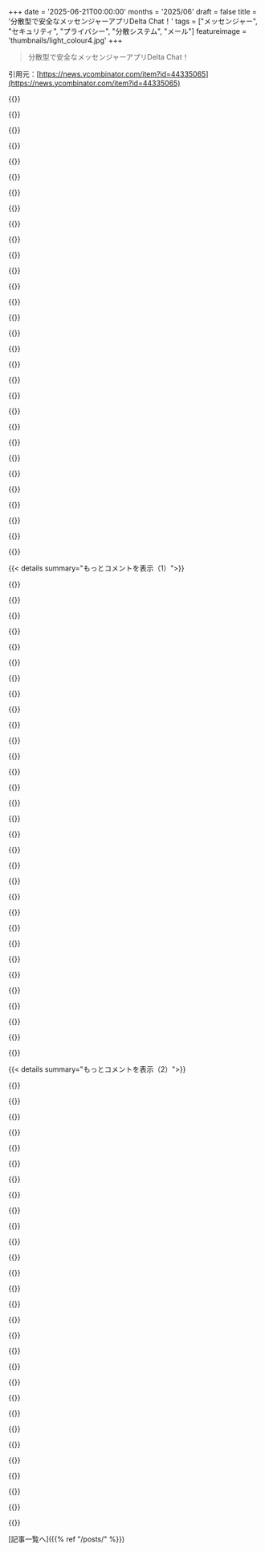 +++
date = '2025-06-21T00:00:00'
months = '2025/06'
draft = false
title = '分散型で安全なメッセンジャーアプリDelta Chat！'
tags = ["メッセンジャー", "セキュリティ", "プライバシー", "分散システム", "メール"]
featureimage = 'thumbnails/light_colour4.jpg'
+++

> 分散型で安全なメッセンジャーアプリDelta Chat！

引用元：[https://news.ycombinator.com/item?id=44335065](https://news.ycombinator.com/item?id=44335065)




{{<matomeQuote body="Delta Chatは分散型で安全かもだけど、匿名じゃないよ。Emailって昔からあるシステムで、プライバシーや匿名性は考慮されてないんだ。<br>メッセージの内容を秘密にするにはいいけど、誰と話してるかとか、自分のこととかを隠したいなら、Email経由のDelta Chatは向かないと思う。<br>分散型って言っても、結局Emailのインフラ次第だしね。" userName="heavyset_go" createdAt="2025/06/21 14:43:26" color="#ff5c5c">}}




{{<matomeQuote body="もっと言うと、これ安全じゃないよ。<br>今のまともなセキュアなメッセージングアプリは、前方秘匿性とかメタデータのプライバシーって当たり前だけど、Delta Chatにはどっちもないんだよね。" userName="woodruffw" createdAt="2025/06/21 15:02:52" color="#ff5733">}}




{{<matomeQuote body="Delta Chatの開発者さんたちは、前方秘匿性に取り組んでるらしいよ。<br>メタデータは、自分のサーバーから相手のサーバーへTLSで送るなら、見るのはその2つだけだって。<br>GmailだとGoogleに見られるけど、WhatsAppとかTelegramも同じだしね。<br>もっとプライベートな選択肢もあるけど、友達とのグループだとWhatsAppかDelta Chatかって状況もあるんだ。みんなEmail持ってるからね。SignalとかMatrixは選択肢にないんだって。" userName="em-bee" createdAt="2025/06/21 16:19:30" color="#38d3d3">}}




{{<matomeQuote body="前方秘匿性に取り組んでるってのは良いね。でもあんまり期待してないんだ。<br>PGPって仕組み的に前方秘匿性には向いてないから。<br>それなのに「セキュアメッセージング」って言うのは、ちょっと無責任だと思うな。セキュリティの基準って2000年代からずっと上がってるんだよ。<br>メタデータもね、MTA-STSとか普及してないし、TLSだけじゃダメなんだ。<br>こんな場当たり的なセキュリティ対策は、もう時代遅れだよ。大事なメッセージは、ちゃんと設計されたプロトコルで送るべきだね。<br>URL: https://www.uriports.com/blog/mta-sts-survey-update-2025/" userName="woodruffw" createdAt="2025/06/21 18:25:48" color="#ff33a1">}}




{{<matomeQuote body="どのサービスプロバイダーを使ってるか、誰と連絡してるか、って事実は隠せないんだよ。<br>だからこそ、自分でサービスを選べるってことがすっごく大事なんだ。" userName="singpolyma3" createdAt="2025/06/21 18:07:32" color="#785bff">}}




{{<matomeQuote body="理論的にはね、Cwtchなら（Torが安全なら）誰とやり取りしてるかを隠せる可能性があるよ。<br>SimpleXも同じで、識別子がないのと、.onionリレー経由でメッセージを送る仕組みで、相手を分かりにくくできるんだ。" userName="heavyset_go" createdAt="2025/06/21 18:42:06" color="#ff33a1">}}




{{<matomeQuote body="PGPが前方秘匿性に向いてないって話だけど、開発の中身は知らないけど、PGPを別のものに変えるのは技術的にはできるんじゃないかな。<br>実はね、開発者さんたちはSMTPを使わないで、前方秘匿性があるP2Pのリアルタイム通信プロトコルを作ったんだよ。<br>ちょっと元のコンセプトとは違うけど、開発者さんたちはSMTPやPGPだけにこだわってるわけじゃないし、Delta Chatは今後もっと変わるかもしれないね。" userName="em-bee" createdAt="2025/06/21 19:40:22" color="#ff5c5c">}}




{{<matomeQuote body="CwtchとSimpleXってどう違うの？どっちがいいの？なんで？<br>SimpleXのリポジトリ見たら、「ユーザーがいつ、SimpleXを使ってるか識別できる」って書いてあったんだけど、Cwtchもそうなの？<br>あと、この通信を分かりにくくできないかな？Torとobfs4とかで。<br>関係するリンクもいくつか見つけたよ。<br>#1 - https://security.stackexchange.com/questions/241730/traffic-...<br>#2 - https://github.com/simplex-chat/simplex-chat/issues/4300<br>#3 - https://github.tst-race/race-docs/blob/main/race-channel..." userName="johnisgood" createdAt="2025/06/21 18:49:17" color="#45d325">}}




{{<matomeQuote body="PGPが前方秘匿性に向いてないってのは分かった。でも、Emailってやっぱりセキュアなメッセージングには向いてないよ。<br>メタデータがはっきり見えちゃうのはセキュリティに悪いからね。サーバーにはできるだけ情報を見せないようにしないと。<br>SMTPを使わないP2Pプロトコルを開発したのはすごいけど、それならSignalとかMatrixと比べて何が良いの？って思うな。" userName="woodruffw" createdAt="2025/06/21 19:51:05" color="#ff5c5c">}}




{{<matomeQuote body="そのP2Pプロトコルは、今はリアルタイム通信だけなんだ。お互いオンラインじゃないとダメで、IRCみたいにメッセージは保存されないんだよ。<br>だから、いつものメッセージみたいに保存されるものとは違うんだ。<br>僕が言いたかったのは、開発者さんたちがEmailとかPGP以外のことも考えてるってこと、Delta Chatが今後変わる可能性があるってことなんだ。<br>他の人も言ってたけど、Delta Chatの良いところは、みんなが使ってるEmailの仕組みを使えること、新しいサーバーがいらないこと（でも作れる）だよ。" userName="em-bee" createdAt="2025/06/21 20:18:32" color="#45d325">}}




{{<matomeQuote body="SimpleXとCwtchを比べてるよ。SimpleXはオフラインでも使えるけどプライバシーに疑問符。Cwtchはもっと安全だけど、相手がオフラインだと送れないのが不便なんだ。<br>CwtchはTor経由で直接やり取りするから、誰かが盗み見るのは難しいみたいだよ。SimpleXはサーバー通るからMetadataのリスクがあるって話もしてるね。<br>SimpleXとCwtchどっちがいいかって聞かれたら、僕はSimpleX推し。Sandbox化してTor以外の通信をブロックする感じがいいかな。クライアントも使いやすいしね。<br>Cwtchはオフラインで送れないのがネックだけど、セキュリティは高い。Metadataを送る可能性もあるって読んだけど、定かじゃないんだ。" userName="heavyset_go" createdAt="2025/06/21 19:12:06" color="#ff5c5c">}}




{{<matomeQuote body="Delta Chatの開発者が「既存の枠にとらわれず考えてる」って言うけど、僕はもっと「枠の中で」成功したやり方を取り入れるべきだと思うな。Signalが電話番号使うのは既存インフラ利用の良い例だよ。<br>でもDelta Chatはセキュリティ面でユーザーの期待を裏切ってるって言ってるね。<br>Signalの電話番号利用は、まさに既存インフラ利用だよ。でも、それがユーザーが合理的に期待するセキュリティを損なわない限りって話だよね。Delta Chatは現状そうなってないよ。" userName="woodruffw" createdAt="2025/06/21 23:01:01" color="">}}




{{<matomeQuote body="Torのobfs4みたいなトランスポートのことだよね、多分。RACEっていうのを今読んだんだけど、面白そうだよ。<br>https://github.com/tst-race/race-quickstart?tab=readme-ov-fi...<br>https://github.com/tst-race/race-destini<br>これ、知ってる？ 使ったことある？<br>Cwtchみたいにオフラインだと送れないのが不便だけど安全ってのは僕もそう思うよ。どれくらい安全になるのか気になるな。Ricochetだと友達リクエストだけオンライン必須ってのがいいねって言ってる。" userName="johnisgood" createdAt="2025/06/21 19:17:07" color="">}}




{{<matomeQuote body="最新のセキュアメッセージングはForward SecrecyとかMetadataプライバシーが「必須」ってのは極論すぎると思うな。あれこれ求めすぎると普及しないし、Signalだってそこまでじゃないよ。<br>郵便に例えると、住所を書くのと中身をスキャンされるのを一緒にするようなもんだって言ってる。<br>スパイとかなら厳重にするのは当然だけど、普通の人はデータブローカーにプロファイリングされたり、写真がスキャンされたりしないレベルで十分だろって。今のGmailとかSNSのDMよりずっとマシだって言いたいんだね。<br>セキュリティの進歩を妨げてるよ。PFSやMetadata暗号化なんて、技術的にもUX的にも大変なんだ。Signalでさえ完全にやってないじゃん。一般ユーザーはそんなこと期待してないよ。" userName="klabb3" createdAt="2025/06/21 21:43:57" color="#38d3d3">}}




{{<matomeQuote body="Signalが電話番号使うのとDelta Chatがメール使うのは「理由は同じ」って言うけど、全然違うよ！Signalは電話番号隠すの無理だし、集中型で専用サーバーが必要。Delta Chatはサーバーいらないし、メールアドレス複数使えるのが便利。<br>普通の人にとって暗号化メール使うだけでもすごい進歩だよって言ってる。<br>Delta Chatの目標はみんなに暗号化を使ってもらうこと。WhatsAppとかTelegram使ってる人がDelta Chatに変えるだけでも良くなるんだから、全ての人向けじゃないって認めるのも大事だね。<br>普通の人が暗号化メールを知ってる？知ってるわけないじゃん。長年普及してないんだから。セキュリティ期待値なんて人それぞれだしね。目標は暗号化の普及じゃなくてセキュリティだよ。アメリカはMetadataで人を殺してるんだからね。" userName="em-bee" createdAt="2025/06/22 13:05:55" color="#45d325">}}




{{<matomeQuote body="E2EEにおいては、サーバーがメッセージやMetadataを見られないなら、集中型でもセキュリティは問題ないよって言ってるね。最低限、ユーザーが誤って暗号化を解除できなくて、Metadataを垂れ流さないE2EEが必要だ、それが「テーブルステークス（必須条件）」だって強調してる。<br>普通の人々が暗号化メールを知ってて正しく使えるなんて全く思わない。20年以上経つのに普及してないし、平文で返信・転送しちゃうのが一番多い失敗例だって。<br>目標は「暗号化の普及」じゃなくて「セキュリティ」だよ。Metadataで人が殺される例まで出して、イデオロギーよりセキュリティが先だって強く言ってるね。暗号化の普及はイデオロギーだ。" userName="woodruffw" createdAt="2025/06/22 14:05:16" color="#785bff">}}




{{<matomeQuote body="オフラインでメッセージ送れない方が、Metadataの面ではるかに安全だよって答えてるね。SimpleXはサーバーにIPアドレスを送っちゃうし、サーバーがたった2つの会社に集中してるから、誰かが盗み見ようと思ったら、ユーザー同士のやり取りを簡単に特定できちゃうって。<br>SimpleXとCwtchの比較について、PrivacyGuidesっていうサイトに詳しく書いてあるよって紹介してる。<br>https://discuss.privacyguides.net/t/simplex-vs-cwtch-who-is-...<br>Metadataに関しては断然安全。SimpleXにはサードパーティサーバーがないから、情報を集められないんだ。SimpleXはサーバーにIPアドレスを送っちゃうけど、運営してる会社が２つだけだから、相関付けは難しくないよ。" userName="maqp" createdAt="2025/06/22 00:51:50" color="#45d325">}}




{{<matomeQuote body="「パブリックメールのインフラは分散されてる限り分散型」っていう話だけど、それだけでも普段使ってるほとんどのウェブサービスよりずっと分散してるよね、って言ってるね。" userName="agnishom" createdAt="2025/06/22 00:18:50" color="">}}




{{<matomeQuote body="コメント6への返信で、集中化の話はセキュリティじゃなくてインフラ再利用の文脈だったと説明してるよ。「誤って暗号化解除しないこと」って指摘は認めるって。Metadataの「バラ撒き」は言い過ぎだって反論してて、送受信サーバー間だけならプライベートにできる場合もあるって。普通の人々が暗号化メールを知らないからこそ、Delta Chatみたいに簡単に使えるのが大事なんだ、Delta Mailにも期待してるって言ってる。<br>目標がセキュリティってのは同意だけど、それは長い道のり。Delta Chatを否定するのは、理想が高すぎて現状改善にならないってことになりかねない。電話番号とメールアドレスではプライバシー期待値が全然違うんだって改めて強調してるね。" userName="em-bee" createdAt="2025/06/22 14:34:22" color="#785bff">}}




{{<matomeQuote body="コメント8の「メールインフラの方が分散してる」って話に、「どの点で？」って聞いてるね。実際には、GmailとかOutlookみたいな大手プロバイダーの数って、世の中にあるたくさんのウェブサービスの数より少ないんじゃないの？って疑問を投げかけてるよ。" userName="woodruffw" createdAt="2025/06/22 00:22:25" color="">}}




{{<matomeQuote body="平均的なユーザーはGmailとか使ってて自分でメールサーバを管理してないし、TLSもすべてのサーバで徹底されてないから、Delta Chatが前提とする「メタデータがプライベートになる」状況は実際にはほとんどないよ。<br>それに、みんなSignalみたいな質の高いE2EEアプリを使えるのに、Delta Chatはセキュリティ面で劣るのにメールと勘違いさせて混乱させるだけ。Signalが電話番号を他の人に見せるなんてこともないしね（少なくともデフォルトでは）。" userName="woodruffw" createdAt="2025/06/22 15:08:11" color="#ff5c5c">}}




{{<matomeQuote body="あなたの意見には賛成だけど、SimpleXのプライベートメッセージルーティングを使うと、サーバーからIPアドレスを隠せる可能性があるらしいよ[1]。Tor経由でルーティングすれば、相関攻撃も難しくなるし、公式じゃなくて自分の.onionサーバーを使えばさらに分かりにくくなるかもね。[1] https://github.com/simplex-chat/simplexmq/blob/stable/protoc..." userName="heavyset_go" createdAt="2025/06/22 01:46:27" color="">}}




{{<matomeQuote body="それは違うな。もしあなたのメッセンジャーが、文字通り命に関わるような状況（例えばICEに追われてるとか、自国の法執行機関に狙われてるとか）で使われないように気を使ってないなら、まさに逆効果だよ。<br>こういう議論では「メールで平文で送るか、多少弱くても利用可能なセキュアなツールを使うか」って二択になりがちだけど、それは間違い。みんなには「電子的にメッセージを送らない」っていう第三の選択肢があるんだ。本当に危険な状況にいる人たちは、たとえ信頼できるツールでも送らないような、もっとヤバいメッセージを扱ってるんだから。<br>危険な状況の人に、弱いセキュアメッセンジャーを「ベター・ザン・ナッシング」として勧めるのは、単に悪いアドバイスじゃなくて、完全に無責任な行為だね。" userName="tptacek" createdAt="2025/06/21 22:32:29" color="#785bff">}}




{{<matomeQuote body="ソースはこれ→ https://delta.chat/en/help#pfs<br>基本的には、GPGの使い勝手を良くしたバージョンみたいな感じかな。" userName="lima" createdAt="2025/06/21 15:26:09" color="">}}




{{<matomeQuote body="この議論は大事だし、色々な側面を比較検討するのはより良い意見を形成するために超重要だね。どっちも微妙で直感に反する影響があるってことでは同意してるのは明らかだ。議論すること自体は何も悪くないし、違うって説得されるのは大歓迎だよ。<br>’命に関わる状況で使われないように気を使ってないなら、まさに逆効果’<br>そうだね、これが false-sense-of-security 効果ってやつだ。それは存在してて現実のこと。でも、他にも考慮すべき側面があるんだ。<br>’電子的にメッセージを送らないという第三の選択肢’<br>この前提には異議あり。実際には、Bruce Schneier のアドバイスを聞いたらどうするかじゃなくて、「彼らがどうするか」が重要なんだ。セキュリティについて頭でっかちになって、人々が’そうすべき’通りに行動しないからって匙を投げるのは、俺から言わせれば本当に無責任なことだよ。つまり、連絡先が physically close にいないなら、メッセージを送るために飛行機に乗ったりはしない（できない）。たとえ抑圧的な国家で abortion について話してるとしても、 socially convenient なものを使うのが普通なんだ。運が良ければ、 non-techies が「ねえ、Signalってアプリ試してみない？もっと安全だって聞いたよ」って言うくらいが精一杯の勝利なんだ。<br>例えば、Signalは電話番号を集めるし、 public key validation を強制しないし、 social graph を保護するために onion routing も使ってないから worthless だって言い回るのが counter-example だろうね。それがどれだけ ridiculous か、俺たちは意見が一致してると思うよ、最も重要な側面について意見が違ったとしてもね。<br>結局、すべての security properties の重みを ∞ に設定したら、誰も使わないほどめちゃくちゃ不便なものができあがる。比較的使いやすい PGP でさえ、ピーク時でも Yak farm を始めるのと同じくらい人気がなかったんだからね。" userName="klabb3" createdAt="2025/06/22 14:15:32" color="#45d325">}}




{{<matomeQuote body="ここで「自分の.onion servers」って言うのは具体的にどういう意味？ちょっと曖昧で。自分の hidden service？自分の bridge？hidden services に関しては、それはSimpleX側がやるべきことだよね（Ricochetがそうしてるみたいに）。そうじゃないと、SimpleXでどうやってそれをやるのか、’俺の’を使うようにSimpleXを設定するのか全然分からない。そもそもAndroidでSimpleXをTorで使うにはOrbotが必要だし、’自分の hidden service を使う’なんてオプションがあるかどうかも知らないな、hidden services はそういう風には全然動かないから。<br>それにしても、AndroidでSimpleXに自分のSMPサーバーを使うように設定するにはどうするの？" userName="johnisgood" createdAt="2025/06/22 11:16:36" color="">}}




{{<matomeQuote body="’the average user doesn’t control their mail server’<br>fair point だね。でも選択肢はあるんだ。特定のentityにtrustする必要はないよ。<br>でも critical point は、Signalでさえ誰が誰と話してるか把握できるってことなんだ：<br>https://sanesecurityguy.com/articles/signal-knows-who-youre-...<br>確かにSMTPだと連絡先情報がメッセージの中に直接入ってるから、それはworseだけど、完全に metadata なしで機能するサービスは俺は知らないな。でもSignalは少なくとも চেষ্টা はしてる。<br>’strict transport security for this property. This is not widely true of mail servers on the Internet.’<br>gmail が TLS を require してるんだから、対応してないサーバーはそう多くないんじゃないかと思うけどね。<br>’the average user has multiple high-quality E2EE messaging technologies available to them’<br>available と willing to switch は違うんだ。言ったように、俺の友達はまた別のmessaging service に sign up したがらないんだ。 social media fatigue だね。<br>’why people think Signal shares your phone number with people other than recipients’<br>ポイントはそこじゃないんだ、少なくとも俺にとってはね。Signalとか他の service に自分の number を share するのに抵抗があるんだ、そして worse なことに、話す相手に自分の number を share したくないんだ。後者が fixed されるまで Signal を使うのを refused したんだ。whatsapp も refused したけど、 reach する必要がある多くの人が demand するから、choice がなかったんだ。<br>これらは全て trade-offs だね。 everyone agrees on the same とは限らないし、君の arguments は理解できるし原則的には agree だけど、俺にとっては友達を convince できないから通用しないんだ。自分で mail servers を run してる友達もいるよ。 whatsapp を require する contacts もいるし、 wechat しか使えない人もいる。 most often 俺には choice がないんだ。俺は人々が agree to できる whatever を使ってるんだ、そしてそのために deltachat は a good option だね。 Signal は a better option であり得たかもしれないけど、 unfortunately 彼らの requirement to share phone numbers が最近まで、deltachat や even telegram よりも anything but 1:1 communication with trusted friends (those who i trusted to have my number) にとっては a worse option にしてたんだ。 that has changed now, and i started to use it. but it will take time to build up my contacts there. btw, in some countries it is not even possible to sign up to signal. the number gets rejected." userName="em-bee" createdAt="2025/06/22 17:33:54" color="#45d325">}}




{{<matomeQuote body="’Such as obfs4, I presume.’<br>うん、でも obfs4 の作者は使わない方がいいって言ってるよ、もっと現代的な transports があって flaws が少ないからね。<br>結局、 transport lists は public だから、どんな transport protocol を使っても truly just obfuscation なんだ。あなたの connection を observe して transport relays を map out できる resources を持ってる人なら、あなたが Tor を使ってるかどうかは分かるね。<br>’Have you heard about it, or have you used it before?’<br>聞いたことないけど、面白そうだね。SimpleX に似た mixnet approach をやってるみたいだ。<br>’I agree. How much more secure is that?’<br>あなたの recipient が online になったときにメッセージを queue して relay する third party に rely しなくていいなら、あなたが情報を share する相手が一つ減るね。<br>それによって Tor correlation attacks に対して open になる可能性もあると思う、Ricochet で起こったことみたいにね。Mixnet の overlay が SimpleX や RACE のように、さらなる obfuscation を add できるかもしれないけど、それらの overlays も correlation attacks に対して vulnerable だと思うな。" userName="heavyset_go" createdAt="2025/06/22 00:32:20" color="">}}




{{<matomeQuote body="No. OpenPGP はメッセージフォーマットの standard であって、 architecture standard じゃないんだ。彼らが instant messaging をやってるんだから、 forward secrecy をしない特別な理由はない。hash ratchet をやって double ratchet と呼ぶことだってできるはずだよ。もう少し obsessive にならずに、 instant messaging 環境で device compromise に直面しても user がもっと securely にメッセージを delete できるようにするのが、 probably もっと reasonable だろうね。" userName="upofadown" createdAt="2025/06/22 01:58:01" color="#ff33a1">}}




{{<matomeQuote body="TLSについて、Gmailは必須じゃないって。他のプロバイダと同じで、外部配信はオポチュニスティックTLSだし、MUA接続はユーザー設定次第なんだってさ。みんながTLSをメールの主流だと思ってるのが問題らしいね。Signalについては、電話番号が公開されてもいいならって話だけど、それが嫌ならMatrixとかiMessage（メールIDで）の方が indisputably よりマシだよ。" userName="woodruffw" createdAt="2025/06/22 18:38:17" color="">}}




{{< details summary="もっとコメントを表示（1）">}}

{{<matomeQuote body="過去の議論はここだよ。<br>05-mar-2025 https://news.ycombinator.com/item?id=43262510 100 comments<br>24-jan-2021 https://news.ycombinator.com/item?id=25893626 148 comments<br>07-jan-2021 https://news.ycombinator.com/item?id=25674894 4 commments<br>27-feb-2019 https://news.ycombinator.com/item?id=19263357 11 comments<br>21-feb-2019 https://news.ycombinator.com/item?id=19216827 56 comments<br>03-feb-2017 https://news.ycombinator.com/item?id=13560279 1 comment" userName="HelloUsername" createdAt="2025/06/21 12:08:33" color="#785bff">}}




{{<matomeQuote body="すっごく役に立つ情報源だね。なんでこれが低評価されてるのか不思議だよ。" userName="data_maan" createdAt="2025/06/21 12:57:11" color="">}}




{{<matomeQuote body="Delta ChatはPFS（Perfect Forward Secrecy）に対応してないってさ。つまり、秘密鍵が漏れたら、傍受された過去のメッセージも全部解読されちゃうんだって。<br>https://delta.chat/en/help#pfs<br> implications を正直に話してるのは偉いけど、Signal Protocolみたいにもっと良いプロトコルがあるのに、 inferior なアプリを使う意味ないよね。" userName="maqp" createdAt="2025/06/21 15:14:11" color="#45d325">}}




{{<matomeQuote body="それは unfair だと思うな。もし他の普通のメッセンジャーアプリならそうだけど、Delta Chatはメールを通信手段に使ってるから特別なレジリエンスがあるんだ。メールをシャットダウンする方がSignalより難しいからね。" userName="Valodim" createdAt="2025/06/21 15:18:20" color="">}}




{{<matomeQuote body="実際にはそうじゃないと思うな。普通のメールユーザーはSignalのユーザーと centralized な点で exactly 同じくらいじゃないかな。<br>自分でメールサーバーを運用すればって言うかもしれないけど、それでは世界の99%以上の人が secure な messaging を使う reasonable な期待から外されちゃうよ。それに、自分のメールホストを secure に保つのも ongoing な苦労だしね。" userName="woodruffw" createdAt="2025/06/21 15:53:41" color="">}}




{{<matomeQuote body="いや、それは違うよ。オープンスタンダードは、企業が所有（そして control）してるアプリより常に superior だろ。<br>俺は自分のメールインフラを全部動かしてる。友達も多くがそうだよ。俺たちは企業の overlord が誰が何を言えるか決めることなくコミュニケーションできるんだ。<br>Signalは企業で、 proprietary なサービスを使うのに電話番号を要求するし、一瞬で締め出すこともできる。勘弁してくれよ。" userName="jjav" createdAt="2025/06/22 07:56:19" color="">}}




{{<matomeQuote body="Signalは企業じゃなくて non profit だし、サービスは proprietary じゃなくてサーバー側も含めて fully open source だよ。<br>とはいえ、centralized だからレジリエンスは低いし、簡単に take down される可能性がある。だから、secure なSignalか、decentralized でレジリエンスが高いDelta Chatかを選ばなきゃいけないね。<br>理論的にはMatrixはその両方を持ってるけど、今はまだSignalほど secure じゃないし、UXは明らかに worst だね。それに普通の人が decentralization を使う上での複雑さもある。どのサーバーを選ぶか、知ってる人がアカウントを持ってるかどうやって知るか… この点はメールとの比較が役に立つはずだけど、それでも電話番号を入れるだけで全部の連絡先がすぐに見つかるほど簡単じゃないね。" userName="flaburgan" createdAt="2025/06/22 10:55:27" color="#ff33a1">}}




{{<matomeQuote body="サーバー側も含めて fully open source って言ってたけど、それは critical な違いで、オープンソースであることよりオープンで interoperable な標準の方がはるかに inferior なんだよ。<br>Signal-the-companyは、 proprietary なコンパイル済みクライアント以外のクライアントを許容しない（多少は tolerates してると思うけど supported ではない）。だから理論的には open source ソフトウェアを使って並行して Signal-protocol ネットワークを動かせるけど、Signal-the-companyが動かしてるネットワークとは interoperate しない。そこが一番人がいるところだろ？だから実際には useful じゃない。<br>これとメールを比べてみてくれ。メールはオープンスタンダードだ。好きなSMTPサーバーでもMUAでも動かせるし（なんなら自分でどっちかあるいは両方書くこともできる）、メールを使ってる全世界の人々と interoperate できるんだ。" userName="jjav" createdAt="2025/06/27 06:40:03" color="#ff33a1">}}




{{<matomeQuote body="“Matrix’s UX is clearly worst”って言ってたけど、どのアプリの話？Element Xとかは例えばSignalと同じかそれ以上にUXが良いと思うよ。" userName="Arathorn" createdAt="2025/06/22 11:22:21" color="">}}




{{<matomeQuote body="要はメールサービスって、他のアプリと違ってシャットダウンが超難しい担保があるんだって。国のメインのメールサービスとかGmailとか、さすがに簡単には止められないでしょ？" userName="Valodim" createdAt="2025/06/21 17:36:18" color="">}}




{{<matomeQuote body="抑圧的な国なら、E2EEアプリを止めるくらいだし、全国的なネット遮断もやるかもね。メールサービスも止めちゃうんじゃない？<br>それに、そういう政府ってメタデータが大好きで、メールはメタデータの宝庫。市民を監視したいなら、むしろメールを使わせたがるでしょ。" userName="woodruffw" createdAt="2025/06/21 18:42:55" color="#785bff">}}




{{<matomeQuote body="メールとかGmailをブロックするのって、SignalとかTorを止めるより、全国ネット遮断に近いレベルでしょ？<br>政府だってタダじゃないんだから。それに、imap.gmail.comへの接続から送受信者とか特定するの、技術的に難しそうだけどな。まあ、勘だけど。" userName="Valodim" createdAt="2025/06/21 21:03:51" color="#ff5c5c">}}




{{<matomeQuote body="メールブロックがネット遮断に近いってのはわかるけど、どっちもやっちゃう政権はいるよ。<br>安全なものがブロックされるからって、不安全なもの使うのはダメ。<br>Signalじゃなくても、メールは違うと思う。Gmail接続だけでもSignalよりメタデータは多いし、暗号化されてない接続ならもっと抜かれ放題だから。" userName="woodruffw" createdAt="2025/06/21 22:22:59" color="#ff33a1">}}




{{<matomeQuote body="政府は技術で頑張る必要ないよ。メールホストに「データちょうだい」って言えば済む話。企業だって政府に協力しがちだし。<br>匿名・プライベートチャットが大事にしてるのは、そういう第三者にデータが残らないことなんだから。" userName="heavyset_go" createdAt="2025/06/22 00:57:08" color="#ff5c5c">}}




{{<matomeQuote body="「メールの方がSignalより止めにくい」って話だけど、Delta Chatってデフォルトで nine.testrun.org ってとこに繋がるみたい。これブロックするの超簡単じゃん。<br>他のサーバーもすぐブロックされそう。<br>Signalも完璧じゃないけど、止めにくさ（レジリエンス）ってセキュリティ評価にはあんまり関係ないと思うな。" userName="maqp" createdAt="2025/06/21 16:41:21" color="#ff33a1">}}




{{<matomeQuote body="Delta Chatが nine.testrun.org に繋がるって話だけど、それってそのサーバーでアカウント作らない限り必要ない動きなんじゃない？<br>たぶんバグだと思うよ。" userName="em-bee" createdAt="2025/06/21 17:15:41" color="">}}




{{<matomeQuote body="それはデフォルトのサーバーに繋ぎに行く動作だよ。ほとんどの人がそうするでしょ。<br>SNIを避けるなら自分で専用サーバー立てるしかないけど、そしたらIPアドレスごとブロックされるだけだよ。" userName="maqp" createdAt="2025/06/21 17:32:01" color="#38d3d3">}}




{{<matomeQuote body="デフォルトサーバーの機能ってまだ1年くらいだよ。Delta Chat自体はもっと前からあるから、大多数のユーザーはまだ使ってないはず。<br>それに、デフォルトサーバーに集中しないように、繋ぎ先をランダムにするのもできるんじゃないかな。" userName="em-bee" createdAt="2025/06/21 19:59:11" color="">}}




{{<matomeQuote body="新しいユーザーはほとんどデフォルトサーバーを使うだろうね。Delta Chatってまだそんなメジャーじゃないし。<br>クライアントが勝手にサーバー選ぶのが良いかもわかんない。電話番号みたいにプロバイダすぐ変えられるわけじゃないしね。<br>ユーザーが信頼できるプロバイダを選ぶようにする手もあるけど、みんなアプリ開発者を信用する傾向にあるからな。" userName="maqp" createdAt="2025/06/22 00:42:42" color="#785bff">}}




{{<matomeQuote body="サーバー間の連携にはEmailを使う必要ないよ、MatrixとかXMPPとか、他にもたくさんのプロトコルがあるんだから。" userName="tcfhgj" createdAt="2025/06/21 16:40:52" color="#ff33a1">}}




{{<matomeQuote body="俺は連合（フェデレーション）の話じゃなくて、あくまでEmailの話をしてたんだ。Signalが昔やってたドメインフロンティングみたいなもんで、ビジネス上重要なサービスをフロントとして使ってるってこと。" userName="Valodim" createdAt="2025/06/21 17:39:16" color="">}}




{{<matomeQuote body="最近のXMPPクライアントはSignalプロトコルで暗号化してるし、Delta Chatみたいに分散型なんだよ。" userName="zaik" createdAt="2025/06/21 21:52:57" color="#785bff">}}




{{<matomeQuote body="XMPPは暗号化を後付けしてもプライバシーの落とし穴がたくさんあるんだ。Emailみたいに、プライバシーを考えて設計されてないからね。" userName="heavyset_go" createdAt="2025/06/22 01:55:35" color="">}}




{{<matomeQuote body="フォワードシーシーは今まさに議論中だよ。このリンク見てみてね。https://support.delta.chat/t/autocrypt-key-rotation/2936" userName="em-bee" createdAt="2025/06/21 16:25:15" color="#ff5c5c">}}




{{<matomeQuote body="これEmail互換でPGPで暗号化するんだ。フォワードシーシーはないし、PGP持ってない人には暗号化しないメッセージも送れる。暗号化されてないメッセージを受け取ると、その相手とのチャットは自動で非暗号化に切り替わるらしい。<br>なりすましで暗号化されてないEmail送られたら、Delta Chatはどう反応するんだろ？拒否するのかな、それとも勝手に非暗号化に切り替えるのかな？" userName="sixtiethutopia" createdAt="2025/06/21 10:58:35" color="#785bff">}}




{{<matomeQuote body="確実に暗号化された状態にするには、2人で暗号化グループチャットを作る方法があるよ。ヘルプに詳しく書いてあるから見てみてね。https://delta.chat/en/help#how-can-i-ensure-message-end-to-e..." userName="folmar" createdAt="2025/06/21 11:50:01" color="#ff33a1">}}




{{<matomeQuote body="彼らの仕様を見た？認証付き暗号がある新しいOpenPGP標準を使ってるのかも？それか単に署名してるだけか。単なるEmail+PGPじゃなくて、もっとオーバーレイシステムみたいな感じじゃないかな。" userName="deknos" createdAt="2025/06/21 14:28:49" color="#ff5733">}}




{{<matomeQuote body="＞フォワードシーシーなしでPGP持ってない人には非暗号化もサポート<br>マジかよ！SignalがSMSサポートやめた理由がこれだよ。どういう設計判断なんだよ、これは！" userName="maqp" createdAt="2025/06/21 16:43:24" color="">}}




{{<matomeQuote body="ちなみに、SignalのSMSの前身であるTextSecureはフォワードシーシーを提供してたんだよ。詳しいことはこのリンクに書いてあるよ。https://signal.org/blog/asynchronous-security/" userName="joecool1029" createdAt="2025/06/21 17:25:28" color="#ff5733">}}




{{<matomeQuote body="Signalは前E2EEじゃないSMSも対応してたから危険だったんだ。だからやめたのは正解。おばあちゃんがSignalのメッセージは全部安全だって思っちゃうのは良くないもんね。" userName="maqp" createdAt="2025/06/21 17:33:58" color="">}}

{{</details>}}




{{< details summary="もっとコメントを表示（2）">}}

{{<matomeQuote body="Delta Chatじゃなくて0xchatはどう？秘密鍵でログインできて、個別もグループも全部暗号化。Lightning決済もできるらしい。分散型でNostrベース。全部のOSで使えるってさ。詳しくはこっち見て→https://www.0xchat.com/" userName="shark_laser" createdAt="2025/06/21 12:58:15" color="#785bff">}}




{{<matomeQuote body="0xchatへのツッコミ。https://github.com/0xchat-appにデスクトップ版ないって書いてあるし。DMが3種類もあるのが変。一番使われてるNIP-04は非推奨なのに人気でTelegramみたい。Gift-Wrappedは前方秘匿性ないし。Secret DMは端末間で移せないし、相手の許可がいるとか意味不明。セキュリティプロトコルがごちゃごちゃしてるのはダメでしょ。" userName="maqp" createdAt="2025/06/21 15:31:05" color="#785bff">}}




{{<matomeQuote body="Delta Chatのいいとこは、みんなメールアドレスを持ってるってことだよね。Nostrベースのチャットはいいと思うけど（Nostr好きだけど）、メールみたいにどこでも使えるわけじゃないし、全然普及してないもんね。" userName="rpdillon" createdAt="2025/06/21 13:33:17" color="">}}




{{<matomeQuote body="Delta Chatだって普及してないよ。誰もGmailのUIでチャットしないし、結局別のネットワークと一緒。メールアドレスをIDにするのは良いアイデアだけど、メールのプロトコルをIMに使うのはなんか無理矢理感あるし、オーバーヘッドもヤバそう。結局、対応サーバーが限られて別のプロトコルみたいになるんじゃない？" userName="lxgr" createdAt="2025/06/21 14:45:05" color="#ff33a1">}}




{{<matomeQuote body="メールヘッダーのオーバーヘッドってのは確かにあるよね。メッセージだけじゃなくて、ステータスの更新でもメールが飛ぶから、めっちゃメールが増えそう。それは大変だわ。" userName="em-bee" createdAt="2025/06/21 16:28:51" color="">}}




{{<matomeQuote body="Matrix、XMPP、IRC以外で、誰でもサーバーもクライアントも作れるメッセンジャーって少ないんだよね。それができないと閉鎖的になっちゃうし、セキュリティ的にも将来的に問題。Delta Chatは完璧じゃないけど、非暗号化とか、全部運営任せのE2EEよりは全然マシ。Telegram、Discord、Facebook Messengerとかはマジでやめとけって。" userName="AJ007" createdAt="2025/06/21 14:34:49" color="#ff33a1">}}




{{<matomeQuote body="Delta ChatはSignalより安全じゃないよ。Signalこそ一般人におすすめのゴールドスタンダード。Telegramよりマシって言われても、それはハードル低すぎでしょ。" userName="maqp" createdAt="2025/06/21 15:33:12" color="">}}




{{<matomeQuote body="Telegramが一番使いやすいアプリだよ。使いやすさならWeChatとかDelta Chatもいい線いってる。でも、スマホとか電話番号いらないのはDelta Chatだけなんだよね。Signalもやっと電話番号隠せるようになったのはちょっと進歩かな。" userName="em-bee" createdAt="2025/06/21 16:46:38" color="">}}




{{<matomeQuote body="Telegramは9億人のデータが漏洩する時限爆弾。Delta Chatなんて誰も使ってるの聞いたことないし。Delta ChatはIPアドレスをサーバーに送っちゃうから、サーバー側でメタデータを集められるし、政府機関に筒抜けになるリスクがある。メタデータのプライバシーをちゃんと守りたいなら、Delta ChatとかSignalじゃなくてCwtchを使うべきだよ。" userName="maqp" createdAt="2025/06/21 16:57:45" color="#785bff">}}




{{<matomeQuote body="Telegramは9億人のデータが漏洩待ちな時限爆弾だね。ロシアはデータを全部持ってそう。ルーマニア大統領選に介入したり、Durov名義でルーマニア人に変なメッセージ送ったりしたみたい。<br>https://www.reuters.com/world/europe/telegram-founder-says-h...<br>だから「セキュリティ」は信用できないと思う。" userName="nottorp" createdAt="2025/06/22 08:33:18" color="">}}




{{<matomeQuote body="nine.testrun.orgはDelta Chatの開発者が持ってるから、Matrix.orgくらい信頼できるかな。自分でサーバー持つのが一番良いけど、それは現実的じゃない。<br>一番大事なのは、使いやすさ、セキュリティ、プライバシーのバランスだね。Delta Chatは最高じゃないけど、かなり良いと思うよ。セキュリティやプライバシーが面倒すぎると、誰も使わなくなっちゃうからね。" userName="em-bee" createdAt="2025/06/21 17:26:45" color="#ff5733">}}




{{<matomeQuote body="自分でサーバー持つのは実際にはうまくいかないよ。身近な人にメタデータを覗かれるリスクが高まるからね。<br>問題は、ベストな選択肢は何かじゃなくて、根本的な制約がある中で、UXや機能を最大限に高めたデザインのツールは何か、だよ。<br>Delta Chatはコンテンツはプライベートだけど、メタデータはポリシー次第（サーバーが集めないという内部ルール）で、Signalみたいに裁判で試されてないから確実じゃない。<br>Signalはコンテンツがポリシー次第なんだ。<br>CwtchはTor Onion Servicesを使うから、メタデータは設計でプライベートだね。<br>Element＼MatrixはE2EEで、Delta Chatにはないフォワードシーカシーとフューチャーシーカシー両方ある。セキュリティが同等になって初めて、使いやすさを比較すべきだよ。使えるけど安全じゃないツールは、政治的な意見で捕まった時に使えなくなるかもよ。" userName="maqp" createdAt="2025/06/21 17:53:58" color="#ff33a1">}}




{{<matomeQuote body="理想的にはそうだけど、普通のユーザーはそうしないし、俺が人に安全なものに変えろって説得する argumentにもならないよ。ユーザーはセキュリティより利便性を優先するんだ。<br>言いたいことはわかるけど、家族や友達には響かないな。特に監獄行きを argumentにするのは全然ダメだよ。それなら、この議論自体Hackernewsでするべきじゃないってことになるでしょ？だって権威を覆すようなこと（通信を秘密にすべきだと示唆）をしてるんだからさ。" userName="em-bee" createdAt="2025/06/21 20:11:50" color="#ff33a1">}}




{{<matomeQuote body="「身近な人にメタデータを覗かれるリスクが高まる」って argumentはちょっと納得できないな。俺は自分のサーバーより、もっと大きいサーバーの方がデータが捕まる可能性が高いと思うんだ。誰かが俺のサーバーを狙うなら、俺のメッセージクライアント全部も狙えるだろうし、そっちからデータ全部取れるんじゃない？" userName="em-bee" createdAt="2025/06/22 14:57:16" color="">}}




{{<matomeQuote body="もしお互いを知ってるユーザーが3人いて、そのうち1人がサーバーを運用してるなら、そのサーバーをやってる人が他の2人の1対1の会話のメタデータにアクセスできる人が1人いるってことになるよね。あなたがサーバーを運営してるなら、友達はあなたが変な人じゃないかってリスクを負ってるんだ。<br>これを解決する正しい方法はP2P messagingだよ。Cwtchみたいに、各ユーザーが自分のアカウントのためにサーバーを動かすんだ。Cwtchはグループチャットのためにサーバーに暗号文をキャッシュする実験もしてるから、メタデータを覗かれる心配もないよ。" userName="maqp" createdAt="2025/06/22 19:57:42" color="">}}




{{<matomeQuote body="まあ、それは脅威モデルによるね。俺にとっては、知り合いに誰と話してるか知られるのは脅威じゃないんだ。脅威なのは大企業によるプロファイリング。自分でサーバーを動かすか、小さめの有料メールサービスを使うだけで、その脅威は drastically減らせるよ。<br>実際、君が言うその特定の脅威は、大学のサーバーの方が起こりやすいと思うな。変な adminが権限を使って、 stalkしたい人たちの情報を snoopingするかも。俺が信頼できる友達とか、地元のLinuxユーザーグループやhackerspaceの adminの方が、ずっと信頼できるよ。<br>面識がある人の方が、たとえその人が snoopingしようとしても face to faceで解決できるし、それが友情に影響するからそうなる可能性は低いと思う。ほとんどの人にとってこれは当てはまるんじゃないかな。<br>結局、誰かを信頼する必要があるわけで、その人が近ければ近いほど、問題を解決しやすくなるんだよ。" userName="em-bee" createdAt="2025/06/22 21:44:02" color="">}}




{{<matomeQuote body="身近なpeer networkでも、 stalkingみたいなことは起こるんだよ。messaging appが意味を持つには、友達のほとんどが入ってないとダメで、数百人もいれば悪用できる力が出てくる。<br>大学生は施設の infrastructureを動かすことはできないし、少なくとも俺の大学では、古い ITスタッフや facultyは授業以外で学生とあまり一緒にいないから、距離がある。それに、給料や careerもかかってる。<br>でも、誰が trustworthyかって言い争うのは pointlessだよ。そういう状況のための trustlessな architectureが既にあるんだから。" userName="maqp" createdAt="2025/06/24 00:20:06" color="">}}




{{<matomeQuote body="身近なpeer networkでも、 stalkingみたいなことは起こる<br>起こらないとは言ってないけど、グループが小さいほどリスクを評価しやすいし、結果も分かりやすいってことだよ。だから俺は小さいグループの方が好きなんだ。<br>オーストリアやドイツでは学生がpart timeで sysadminの仕事をするのは普通だよ。俺もやったし、可愛い学生を stalkingした職員の話もある。<br>誰が trustworthyかって言い争うのは pointless<br>同意だね。結局は個人の経験と preferenceだよ。<br>そういう状況のための trustlessな architectureが既にある<br>問題は、選択が vacuumで行われるわけじゃないってことだね。友達が使いたがらないシステムに何の意味がある？俺の連絡先のほとんどは、他の人が選んだものに従うしかなかったよ。俺の選択に従ってくれた人は滅多にいない。そして、もし従う人がいても、彼らの technical capacityや困難への toleranceを考えなきゃいけない。" userName="em-bee" createdAt="2025/06/24 01:15:08" color="">}}




{{<matomeQuote body="Telegramは確かに素晴らしいUX、速度、multi-device supportがあるよね。クライアントは全部open sourceだから、（複雑で大変だけど）Matrix protocolを使うようにportしたり、upstreamの TG codeと syncするために sidecarとして動くprotocol bridgeを挿入したりできないかなっていうアイデアを数ヶ月前に思いついたんだ（Pavel自身が tremendousな量の codingをしてるみたいだし）。<br>誰か challengeしてみない？" userName="eMPee584" createdAt="2025/06/22 10:13:40" color="">}}




{{<matomeQuote body="MatrixのUIはいいけど、暗号化がたまに失敗するのが問題みたい。Delta Chatは失敗しても使えるけどダウングレードするし、Matrixは止まっちゃう方が一般ユーザーには辛いよね。UIだけ良くしても解決しないんだな〜。でも、Delta ChatもUIいいし、Matrixで使ってるFluffyChatも結構良いよ。" userName="em-bee" createdAt="2025/06/22 14:52:48" color="#38d3d3">}}




{{<matomeQuote body="ちょっと素朴な質問なんだけど、暗号化されたメッセージをブロックチェーンに保存すれば、これって解決するんじゃない？" userName="promptdaddy" createdAt="2025/06/21 15:08:11" color="">}}




{{<matomeQuote body="なんでそんなことしたいの？セキュアなメッセンジャーで一番嫌なのは、メッセージの内容とかメタデータが誰でも分析できる永久的な台帳に残ることだよ。ちなみに、君にはダウンボートしてないし、こんな正直な質問をした人をダウンボートすべきじゃないと思うな。" userName="heavyset_go" createdAt="2025/06/21 15:17:15" color="">}}




{{<matomeQuote body="Nostrって、メッセージを特定の人に送ったっていう事実をブロックチェーン経由で晒しちゃうんじゃない？" userName="heavyset_go" createdAt="2025/06/21 15:37:33" color="">}}




{{<matomeQuote body="Nostrにはブロックチェーンもトークンもないよ。“Notes and Other Stuff Transmitted by Relays（リレーで送信されるノートとその他のもの）”。単に[websocket]リレーで配信される署名付きJSONメッセージなんだ。" userName="unboxingelf" createdAt="2025/06/22 01:42:18" color="#785bff">}}




{{<matomeQuote body="もしかしたら、実物と例えを混同してるかもだけど、僕の質問はこういう意見[1]に基づいているんだ。「Nostrは暗号化されたDMを送れるけど、そのメタデータはリレー経由で公開 broadcast される。これはBitcoinのトランザクションが公開台帳で見られるのと同じ。DMの内容は暗号化されるけど、送信者や受信者みたいなメタデータは誰でも見られる」。＜br/＞[1] https://ron.stoner.com/nostr_Security_and_Privacy/" userName="heavyset_go" createdAt="2025/06/22 02:02:27" color="">}}




{{<matomeQuote body="見え方のアナロジーとしてはその通りで、Nostrにブロックチェーンが関わってるって思うのも無理はないよ。でも、はっきり言うと、ないんだ。世の中には“Nostr”って名前でトークンやブロックチェーンを立ち上げてる詐欺師がたくさんいるから、これは強調しておきたいね。" userName="unboxingelf" createdAt="2025/06/22 15:01:40" color="#38d3d3">}}




{{<matomeQuote body="君の直感は合ってるよ。Nostrのオブジェクトはリレーに保存されて、適切な秘密鍵を持ってるクライアントなら誰でも取得できる。僕がNostrを1ヶ月か2ヶ月試した感じだと、オブジェクトの削除が難しかった（クライアントがNIP API呼び出しに対応してないのが多かった）し、DMは自分の分しか消せないんだ（相手のメッセージは inbox から永遠に消せない）。要するに、Nostrオブジェクトはサーバー側の有効期限ポリシーが切れるか、削除方法が分からない限り、リレーに残りっぱなし。Nostrクライアント（ウェブもモバイルも）は、どの機能やNIPに対応してるか、まさにXMPPの再来で運任せ。この経験で僕も不満を感じた。リレーもまた混沌としてて、どれを選ぶか悩むし、うまくいくかは運次第。IMとして致命的なのは、Nostrは全リレーの同期を保証しないこと。ユーザーは自分で使うリレーを選ぶんだけど（有料リレーもある）、他の人が使ってないリレーにいるとコンテンツを共有できないなんて普通にあった（僕も経験した）。これはIMアプリとしては終わってるし、Nostrを使おうとするだけでイライラしたよ。（あと、ポルノや crypto shills ばかりで flooded されてるしね）追記：Nostrクライアントは、たくさんのリレーに network connections を開いておかないといけない。オブジェクトは複数のリレーに保存されうるし、全部のリレーに問い合わせてJSON response の重複を de-dupe するのはクライアントの仕事なんだ。combobouncerっていう de-dupe してくれるツールもあるけど、デフォルトじゃないし、read-only になりがち（combobouncer を使うと、どこに投稿するか選べないから）。" userName="styanax" createdAt="2025/06/22 11:13:08" color="#38d3d3">}}




{{<matomeQuote body="0xchat は表面的には良さそうだね。 professionally maintained な codebase に見えるし、開発者とコミュニケーション取る方法も明確。でも、 security audit はされたのかな？" userName="data_maan" createdAt="2025/06/21 13:05:50" color="">}}

{{</details>}}



[記事一覧へ]({{% ref "/posts/" %}})
